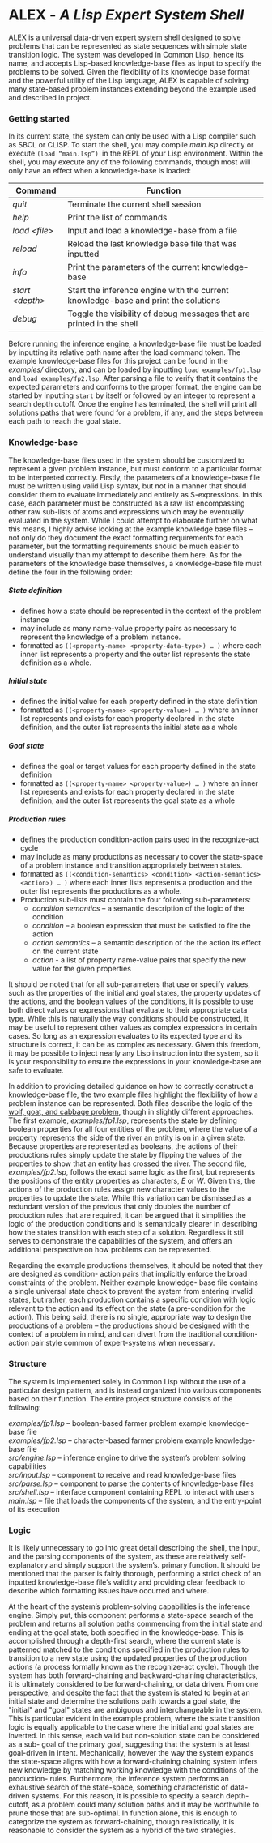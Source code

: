 # ALEX - *A Lisp Expert System Shell*

ALEX is a universal data-driven [expert system](https://en.wikipedia.org/wiki/Expert_system) shell designed to solve problems that can be
represented as state sequences with simple state transition logic. The system was developed in
Common Lisp, hence its name, and accepts Lisp-based knowledge-base files as input to specify the
problems to be solved. Given the flexibility of its knowledge base format and the powerful utility of the
Lisp language, ALEX is capable of solving many state-based problem instances extending beyond the
example used and described in project.

### Getting started
In its current state, the system can only be used with a Lisp compiler such as SBCL or CLISP. To start the shell, you may compile *main.lsp* directly or execute ```(load “main.lsp”) ```in the REPL of your Lisp
environment. Within the shell, you may execute any of the following commands, though most will only
have an effect when a knowledge-base is loaded:


| Command | Function |
|----------|----------|
| *quit* | Terminate the current shell session |
| *help* | Print the list of commands |
| *load \<file>* | Input and load a knowledge-base from a file |
| *reload* | Reload the last knowledge base file that was inputted |
| *info* | Print the parameters of the current knowledge-base |
| *start \<depth>* | Start the inference engine with the current knowledge-base and print the solutions |
| *debug* | Toggle the visibility of debug messages that are printed in the shell |

Before running the inference engine, a knowledge-base file must be loaded by inputting its relative path name after the load command token. The example knowledge-base files for this project can be found in the *examples/* directory, and can be loaded by inputting ```load examples/fp1.lsp``` and ```load examples/fp2.lsp```. After parsing a file to verify that it contains the expected parameters and conforms to the proper format, the engine can be started by inputting ```start``` by itself or followed by an integer to represent a search depth cutoff. Once the engine has terminated, the shell will print all solutions paths that were found for a problem, if any, and the steps between each path to reach the goal state.

### Knowledge-base
The knowledge-base files used in the system should be customized to represent a given problem instance, but must conform to a particular format to be interpreted correctly. Firstly, the parameters of a
knowledge-base file must be written using valid Lisp syntax, but not in a manner that should consider them to evaluate immediately and entirely as S-expressions. In this case, each parameter must be constructed as a raw list encompassing other raw sub-lists of atoms and expressions which may be eventually evaluated in the system. While I could attempt to elaborate further on what this means, I highly advise looking at the example knowledge base files – not only do they document the exact formatting requirements for each parameter, but the formatting requirements should be much easier to
understand visually than my attempt to describe them here. As for the parameters of the knowledge base themselves, a knowledge-base file must define the four in the following order:

##### State definition 
- defines how a state should be represented in the context of the problem instance
- may include as many name-value property pairs as necessary to represent the knowledge of a problem instance.
- formatted as ```((<property-name> <property-data-type>) … )``` where each inner list represents a property and the outer list represents the state definition as a whole.

##### Initial state 
- defines the initial value for each property defined in the state definition
- formatted as ```((<property-name> <property-value>) … )``` where an inner list represents and exists for each property declared in the state definition, and the outer list represents the initial state as a whole

##### Goal state 
- defines the goal or target values for each property defined in the state definition
- formatted as ```((<property-name> <property-value>) … )``` where an inner list represents and exists for
each property declared in the state definition, and the outer list represents the goal state as a whole

##### Production rules
- defines the production condition-action pairs used in the recognize-act cycle
- may include as many productions as necessary to cover the state-space of a problem instance and transition appropriately between states.
- formatted as ```((<condition-semantics> <condition> <action-semantics> <action>) … )``` where each inner
lists represents a production and the outer list represents the productions as a whole.
- Production sub-lists must contain the four following sub-parameters:
  - *condition semantics* – a semantic description of the logic of the condition
  - *condition* – a boolean expression that must be satisfied to fire the action
  - *action semantics* – a semantic description of the the action its effect on the current state
  - *action* - a list of property name-value pairs that specify the new value for the given properties

It should be noted that for all sub-parameters that use or specify values, such as the properties of the
initial and goal states, the property updates of the actions, and the boolean values of the conditions, it is
possible to use both direct values or expressions that evaluate to their appropriate data type. While this
is naturally the way conditions should be constructed, it may be useful to represent other values as
complex expressions in certain cases. So long as an expression evaluates to its expected type and its
structure is correct, it can be as complex as necessary. Given this freedom, it may be possible to inject
nearly any Lisp instruction into the system, so it is your responsibility to ensure the expressions in your
knowledge-base are safe to evaluate.

In addition to providing detailed guidance on how to correctly construct a knowledge-base file, the two
example files highlight the flexibility of how a problem instance can be represented. Both files describe
the logic of the [wolf, goat, and cabbage problem](https://en.wikipedia.org/wiki/Wolf,_goat_and_cabbage_problem), though in slightly different approaches. The first
example, *examples/fp1.lsp*, represents the state by defining boolean properties for all four entities of the
problem, where the value of a property represents the side of the river an entity is on in a given state.
Because properties are represented as booleans, the actions of their productions rules simply update the
state by flipping the values of the properties to show that an entity has crossed the river. The second
file, *examples/fp2.lsp*, follows the exact same logic as the first, but represents the positions of the entity
properties as characters, *E* or *W*. Given this, the actions of the production rules assign new character
values to the properties to update the state. While this variation can be dismissed as a redundant version
of the previous that only doubles the number of production rules that are required, it can be argued that
it simplifies the logic of the production conditions and is semantically clearer in describing how the
states transition with each step of a solution. Regardless it still serves to demonstrate the capabilities of
the system, and offers an additional perspective on how problems can be represented.

Regarding the example productions themselves, it should be noted that they are designed as condition-
action pairs that implicitly enforce the broad constraints of the problem. Neither example knowledge-
base file contains a single universal state check to prevent the system from entering invalid states, but
rather, each production contains a specific condition with logic relevant to the action and its effect on
the state (a pre-condition for the action). This being said, there is no single, appropriate way to design the productions of a problem – the productions should be designed with the context of a problem in
mind, and can divert from the traditional condition-action pair style common of expert-systems when
necessary.

### Structure

The system is implemented solely in Common Lisp without the use of a particular design pattern, and
is instead organized into various components based on their function. The entire project structure
consists of the following:

*examples/fp1.lsp* – boolean-based farmer problem example knowledge-base file
<br>*examples/fp2.lsp* – character-based farmer problem example knowledge-base file
<br>*src/engine.lsp* – inference engine to drive the system’s problem solving capabilities
<br>*src/input.lsp* – component to receive and read knowledge-base files
<br>*src/parse.lsp* – component to parse the contents of knowledge-base files
<br>*src/shell.lsp* – interface component containing REPL to interact with users
<br>*main.lsp* – file that loads the components of the system, and the entry-point of its execution

### Logic

It is likely unnecessary to go into great detail describing the shell, the input, and the parsing
components of the system, as these are relatively self-explanatory and simply support the system’s. primary function. It should be mentioned that the parser is fairly thorough, performing a strict check of
an inputted knowledge-base file’s validity and providing clear feedback to describe which formatting
issues have occurred and where.

At the heart of the system’s problem-solving capabilities is the inference engine. Simply put, this
component performs a state-space search of the problem and returns all solution paths commencing
from the initial state and ending at the goal state, both specified in the knowledge-base. This is
accomplished through a depth-first search, where the current state is patterned matched to the
conditions specified in the production rules to transition to a new state using the updated properties of
the production actions (a process formally known as the recognize-act cycle).
Though the system has both forward-chaining and backward-chaining characteristics, it is ultimately
considered to be forward-chaining, or data driven. From one perspective, and despite the fact that the
system is stated to begin at an initial state and determine the solutions path towards a goal state, the
"initial" and "goal" states are ambiguous and interchangeable in the system. This is particular evident in
the example problem, where the state transition logic is equally applicable to the case where the initial
and goal states are inverted. In this sense, each valid but non-solution state can be considered as a sub-
goal of the primary goal, suggesting that the system is at least goal-driven in intent. Mechanically,
however the way the system expands the state-space aligns with how a forward-chaining chaining
system infers new knowledge by matching working knowledge with the conditions of the production-
rules. Furthermore, the inference system performs an exhaustive search of the state-space, something
characteristic of data-driven systems. For this reason, it is possible to specify a search depth-cutoff, as a
problem could many solution paths and it may be worthwhile to prune those that are sub-optimal. In
function alone, this is enough to categorize the system as forward-chaining, though realistically, it is
reasonable to consider the system as a hybrid of the two strategies.

